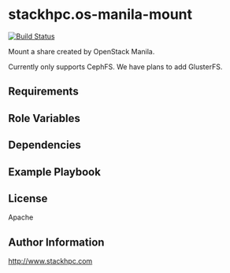 stackhpc.os-manila-mount
========================

[![Build Status](https://www.travis-ci.org/stackhpc/ansible-role-os-manila-mount.svg?branch=master)](https://www.travis-ci.org/stackhpc/ansible-role-os-manila-mount)

Mount a share created by OpenStack Manila.

Currently only supports CephFS. We have plans to add GlusterFS.

Requirements
------------


Role Variables
--------------


Dependencies
------------


Example Playbook
----------------


License
-------

Apache

Author Information
------------------

http://www.stackhpc.com
